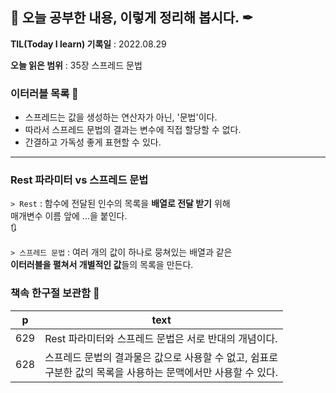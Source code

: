 ## 📕 오늘 공부한 내용, 이렇게 정리해 봅시다. ✒

**TIL(Today I learn) 기록일** : 2022.08.29

**오늘 읽은 범위** : 35장 스프레드 문법

### 이터러블 목록 📑

- 스프레드는 값을 생성하는 연산자가 아닌, '문법'이다.
- 따라서 스프레드 문법의 결과는 변수에 직접 할당할 수 없다.
- 간결하고 가독성 좋게 표현할 수 있다.

---

### Rest 파라미터 vs 스프레드 문법

`> Rest` : 함수에 전달된 인수의 목록을 <strong>배열로 전달 받기</strong> 위해<br> 매개변수 이름 앞에 ...을 붙인다.
<br>
🔃

`> 스프레드 문법` : 여러 개의 값이 하나로 뭉쳐있는 배열과 같은<br> <strong>이터러블을 펼쳐서 개별적인 값</strong>들의 목록을 만든다.

### 책속 한구절 보관함 📖

| p   | text                                                                                                              |
| --- | ----------------------------------------------------------------------------------------------------------------- |
| 629 | Rest 파라미터와 스프레드 문법은 서로 반대의 개념이다.                                                             |
| 628 | 스프레드 문법의 결과물은 값으로 사용할 수 없고, 쉼표로<br> 구분한 값의 목록을 사용하는 문맥에서만 사용할 수 있다. |
